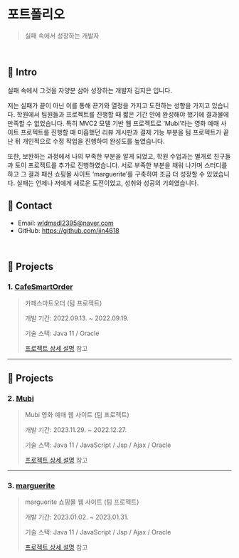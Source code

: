 # 포트폴리오
>실패 속에서 성장하는 개발자

</br>

## :pushpin: Intro
실패 속에서 그것을 자양분 삼아 성장하는 개발자 김지은 입니다.   

저는 실패가 끝이 아닌 이를 통해 끈기와 열정을 가지고 도전하는 성향을 가지고 있습니다. 학원에서 팀원들과 프로젝트를 진행할 때 짧은 기간 안에 완성해야 했기에 결과물에 만족할 수 없었습니다. 특히 MVC2 모델 기반 웹 프로젝트로 ‘Mubi’라는 영화 예매 사이트 프로젝트를 진행할 때 미흡했던 리뷰 게시판과 결제 기능 부분을 팀 프로젝트가 끝난 뒤 개인적으로 수정 작업을 진행하여 완성도를 높였습니다.   

또한, 보완하는 과정에서 나의 부족한 부분을 알게 되었고, 학원 수업과는 별개로 친구들과 토이 프로젝트를 추가로 진행하였습니다. 서로 부족한 부분을 채워 나가며 스터디를 하고 그 결과 패션 쇼핑몰 사이트 ‘marguerite’를 구축하여 조금 더 성장할 수 있었습니다. 실패는 언제나 저에게 새로운 도전이었고, 성취와 성공의 기회였습니다.
## :pushpin: Contact
- Email: wldmsdl2395@naver.com   
- GitHub: https://github.com/jin4618   

</br>

## :pushpin: Projects
### 1. [CafeSmartOrder](https://github.com/jin4618/cafesmartorder)
>카페스마트오더 (팀 프로젝트)   
>
>개발 기간: 2022.09.13. ~ 2022.09.19.   
>
>기술 스택: 
>Java 11 / Oracle
>
>[프로젝트 상세 설명](https://github.com/jin4618/cafesmartorder) 참고

---

## :pushpin: Projects
### 2. [Mubi](https://github.com/jin4618/Mubi)
>Mubi 영화 예매 웹 사이트 (팀 프로젝트)   
>
>개발 기간: 2023.11.29. ~ 2022.12.27.    
>
>기술 스택: 
>Java 11 / JavaScript / Jsp / Ajax / Oracle
>
>[프로젝트 상세 설명](https://github.com/jin4618/Mubi) 참고

---

### 3. [marguerite](https://github.com/jin4618/marguerite)
>marguerite 쇼핑몰 웹 사이트 (팀 프로젝트)   
>
>개발 기간: 2023.01.02. ~ 2023.01.31.   
>
>기술 스택: 
>Java 11 / JavaScript / Jsp / Ajax / Oracle
>
>[프로젝트 상세 설명](https://github.com/jin4618/marguerite) 참고

